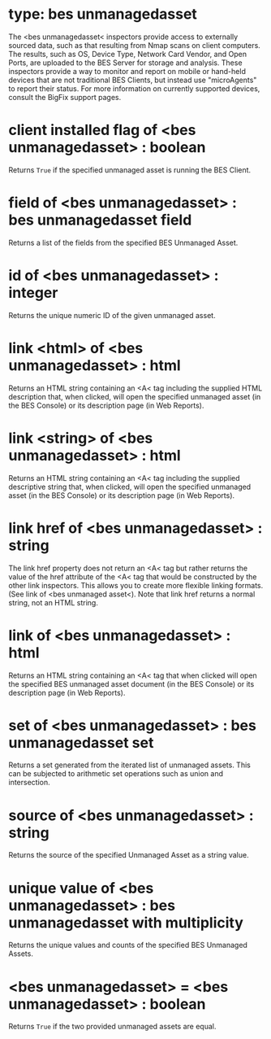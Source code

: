 # type: bes unmanagedasset

The &lt;bes unmanagedasset&lt; inspectors provide access to externally sourced data, such as that resulting from Nmap scans on client computers. The results, such as OS, Device Type, Network Card Vendor, and Open Ports, are uploaded to the BES Server for storage and analysis. These inspectors provide a way to monitor and report on mobile or hand-held devices that are not traditional BES Clients, but instead use "microAgents" to report their status. For more information on currently supported devices, consult the BigFix support pages.

# client installed flag of &lt;bes unmanagedasset&gt; : boolean

Returns `True` if the specified unmanaged asset is running the BES Client.

# field of &lt;bes unmanagedasset&gt; : bes unmanagedasset field

Returns a list of the fields from the specified BES Unmanaged Asset.

# id of &lt;bes unmanagedasset&gt; : integer

Returns the unique numeric ID of the given unmanaged asset.

# link &lt;html&gt; of &lt;bes unmanagedasset&gt; : html

Returns an HTML string containing an &lt;A&lt; tag including the supplied HTML description that, when clicked, will open the specified unmanaged asset (in the BES Console) or its description page (in Web Reports).

# link &lt;string&gt; of &lt;bes unmanagedasset&gt; : html

Returns an HTML string containing an &lt;A&lt; tag including the supplied descriptive string that, when clicked, will open the specified unmanaged asset (in the BES Console) or its description page (in Web Reports).

# link href of &lt;bes unmanagedasset&gt; : string

The link href property does not return an &lt;A&lt; tag but rather returns the value of the href attribute of the &lt;A&lt; tag that would be constructed by the other link inspectors. This allows you to create more flexible linking formats. (See link of &lt;bes unmanaged asset&lt;). Note that link href returns a normal string, not an HTML string.

# link of &lt;bes unmanagedasset&gt; : html

Returns an HTML string containing an &lt;A&lt; tag that when clicked will open the specified BES unmanaged asset document (in the BES Console) or its description page (in Web Reports).

# set of &lt;bes unmanagedasset&gt; : bes unmanagedasset set

Returns a set generated from the iterated list of unmanaged assets. This can be subjected to arithmetic set operations such as union and intersection.

# source of &lt;bes unmanagedasset&gt; : string

Returns the source of the specified Unmanaged Asset as a string value.

# unique value of &lt;bes unmanagedasset&gt; : bes unmanagedasset with multiplicity

Returns the unique values and counts of the specified BES Unmanaged Assets.

# &lt;bes unmanagedasset&gt; = &lt;bes unmanagedasset&gt; : boolean

Returns `True` if the two provided unmanaged assets are equal.
